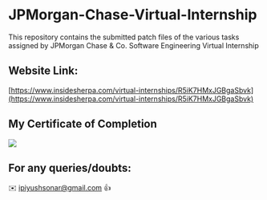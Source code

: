 # JPMorgan-Chase-Virtual-Internship

This repository contains the submitted patch files of the various tasks assigned by JPMorgan Chase &amp; Co. Software Engineering Virtual Internship

## Website Link:

[https://www.insidesherpa.com/virtual-internships/R5iK7HMxJGBgaSbvk](https://www.insidesherpa.com/virtual-internships/R5iK7HMxJGBgaSbvk)

## My Certificate of Completion 

![](https://github.com/ipiyushsonar/JPMorgan-Chase-Virtual-Internship/blob/master/Annotation%202020-06-17%20171207.jpg)

## For any queries/doubts:

:envelope: ipiyushsonar@gmail.com :thumbsup:
